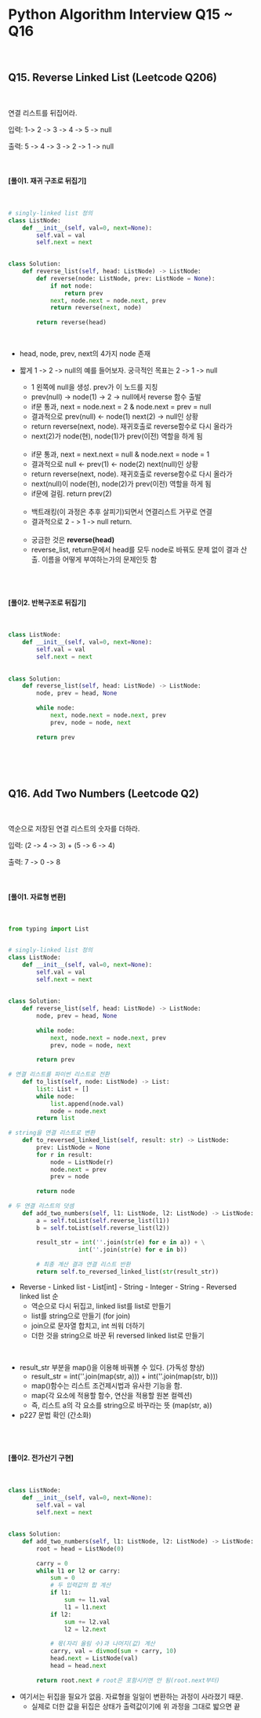 # Python Algorithm Interview Q15 ~ Q16

<br>

## Q15. Reverse Linked List (Leetcode Q206)

<br>

연결 리스트를 뒤집어라.

입력: 1-> 2 -> 3 -> 4 -> 5 -> null

출력: 5 -> 4 -> 3 -> 2 -> 1 -> null

<br>

#### [풀이1. 재귀 구조로 뒤집기]

<br>

```python
# singly-linked list 정의
class ListNode:
    def __init__(self, val=0, next=None):
        self.val = val
        self.next = next
        

class Solution:
    def reverse_list(self, head: ListNode) -> ListNode:
        def reverse(node: ListNode, prev: ListNode = None):
            if not node:
                return prev
            next, node.next = node.next, prev
            return reverse(next, node)
        
        return reverse(head)
```

<br>

- head, node, prev, next의 4가지 node 존재

- 짧게 1 -> 2 -> null의 예를 들어보자. 궁극적인 목표는 2 -> 1 -> null

  - 1 왼쪽에 null을 생성. prev가 이 노드를 지칭
  - prev(null) -> node(1) -> 2 -> null에서 reverse 함수 출발
  - if문 통과, next = node.next = 2 & node.next = prev = null
  - 결과적으로 prev(null) <- node(1)    next(2) -> null인 상황
  - return reverse(next, node). 재귀호출로 reverse함수로 다시 올라가
  - next(2)가 node(현), node(1)가 prev(이전) 역할을 하게 됨

  <br>

  - if문 통과, next = next.next = null & node.next = node = 1
  - 결과적으로 null <- prev(1) <- node(2)   next(null)인 상황
  - return reverse(next, node). 재귀호출로 reverse함수로 다시 올라가
  - next(null)이 node(현), node(2)가 prev(이전) 역할을 하게 됨
  - if문에 걸림. return prev(2)

  <br>

  - 백트래킹(이 과정은 추후 살피기)되면서 연결리스트 거꾸로 연결
  - 결과적으로 2 - > 1 -> null return.

  <br>

  - 궁금한 것은 __reverse(head)__
  - reverse_list, return문에서 head를 모두 node로 바꿔도 문제 없이 결과 산출. 이름을 어떻게 부여하는가의 문제인듯 함

<br>

<br>

#### [풀이2. 반복구조로 뒤집기]

<br>

```python
class ListNode:
    def __init__(self, val=0, next=None):
        self.val = val
        self.next = next
        
        
class Solution:
    def reverse_list(self, head: ListNode) -> ListNode:
        node, prev = head, None
        
        while node:
            next, node.next = node.next, prev
            prev, node = node, next
            
        return prev
```

<br>

<br>

<br>

## Q16. Add Two Numbers (Leetcode Q2)

<br>

역순으로 저장된 연결 리스트의 숫자를 더하라.

입력: (2 -> 4 -> 3) + (5 -> 6 -> 4)

출력: 7 -> 0 -> 8

<br>

#### [풀이1. 자료형 변환]

<br>

```python
from typing import List


# singly-linked list 정의
class ListNode:
    def __init__(self, val=0, next=None):
        self.val = val
        self.next = next
        
        
class Solution:
    def reverse_list(self, head: ListNode) -> ListNode:
        node, prev = head, None
        
        while node:
            next, node.next = node.next, prev
            prev, node = node, next
            
        return prev
    
# 연결 리스트를 파이썬 리스트로 전환
	def to_list(self, node: ListNode) -> List:
        list: List = []
        while node:
            list.append(node.val)
            node = node.next
        return list
    
# string을 연결 리스트로 변환
	def to_reversed_linked_list(self, result: str) -> ListNode:
    	prev: ListNode = None
        for r in result:
            node = ListNode(r)
            node.next = prev
            prev = node
            
        return node
    
# 두 연결 리스트의 덧셈
	def add_two_numbers(self, l1: ListNode, l2: ListNode) -> ListNode:
        a = self.toList(self.reverse_list(l1))
        b = self.toList(self.reverse_list(l2))
        
        result_str = int(''.join(str(e) for e in a)) + \
        			int(''.join(str(e) for e in b))
            
        # 최종 계산 결과 연결 리스트 반환
        return self.to_reversed_linked_list(str(result_str))
```

- Reverse - Linked list - List[int] - String - Integer - String - Reversed linked list 순
  - 역순으로 다시 뒤집고, linked list를 list로 만들기
  - list를 string으로 만들기 (for join)
  - join으로 문자열 합치고, int 씌워 더하기
  - 더한 것을 string으로 바꾼 뒤 reversed linked list로 만들기

<br>

- result_str 부분을 map()을 이용해 바꿔볼 수 있다. (가독성 향상)
  - result_str = int(''.join(map(str, a))) + int(''.join(map(str, b)))
  - map()함수는 리스트 조건제시법과 유사한 기능을 함.
  - map(각 요소에 적용할 함수, 연산을 적용할 원본 컬렉션)
  - 즉, 리스트 a의 각 요소를 string으로 바꾸라는 뜻 (map(str, a))
- p227 문법 확인 (간소화)

<br>

<br>

#### [풀이2. 전가산기 구현]

<br>

```python
class ListNode:
    def __init__(self, val=0, next=None):
        self.val = val
        self.next = next
        
        
class Solution:
    def add_two_numbers(self, l1: ListNode, l2: ListNode) -> ListNode:
        root = head = ListNode(0)
        
        carry = 0
        while l1 or l2 or carry:
            sum = 0
            # 두 입력값의 합 계산
            if l1:
                sum += l1.val
                l1 = l1.next
            if l2:
                sum += l2.val
                l2 = l2.next
                
            # 몫(자리 올림 수)과 나머지(값) 계산
            carry, val = divmod(sum + carry, 10)
            head.next = ListNode(val)
            head = head.next
            
        return root.next # root은 포함시키면 안 됨(root.next부터)
```

- 여기서는 뒤집을 필요가 없음. 자료형을 일일이 변환하는 과정이 사라졌기 때문.
  - 실제로 더한 값을 뒤집은 상태가 출력값이기에 위 과정을 그대로 밟으면 끝